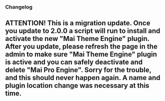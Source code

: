 ### Changelog

## ATTENTION! This is a migration update. Once you update to 2.0.0 a script will run to install and activate the new "Mai Theme Engine" plugin. After you update, please refresh the page in the admin to make sure "Mai Theme Engine" plugin is active and you can safely deactivate and delete "Mai Pro Engine". Sorry for the trouble, and this should never happen again. A name and plugin location change was necessary at this time.
